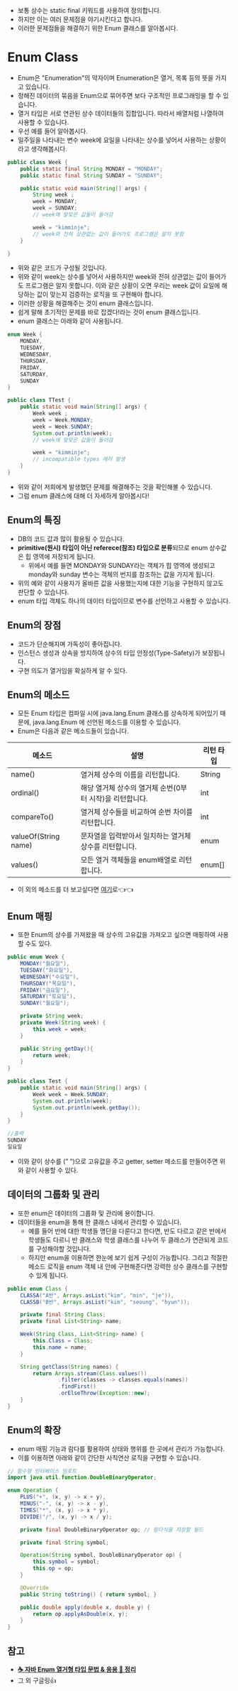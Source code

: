 - 보통 상수는 static final 키워드를 사용하여 정의합니다.
- 하지만 이는 여러 문제점을 야기시킨다고 합니다.
- 이러한 문제점들을 해결하기 위한 Enum 클래스를 알아봅시다.

# Enum Class

- Enum은 "Enumeration"의 약자이며 Enumeration은 열거, 목록 등의 뜻을 가지고 있습니다.
- 정해진 데이터의 묶음을 Enum으로 묶어주면 보다 구조적인 프로그래밍을 할 수 있습니다.
- 열거 타입은 서로 연관된 상수 데이터들의 집합입니다. 따라서 배열처럼 나열하여 사용할 수 있습니다.
- 우선 예를 들어 알아봅시다.
- 일주일을 나타내는 변수 week에 요일을 나타내는 상수를 넣어서 사용하는 상황이라고 생각해봅시다.

```java
public class Week {
    public static final String MONDAY = "MONDAY";
    public static final String SUNDAY = "SUNDAY";

    public static void main(String[] args) {
        String week ;
        week = MONDAY;
        week = SUNDAY;
        // week에 알맞은 값들이 들어감

        week = "kimminje";
        // week와 전혀 상관없는 값이 들어가도 프로그램은 알지 못함
    }

}
```

- 위와 같은 코드가 구성될 것입니다.
- 위와 같이 week는 상수를 넣어서 사용하지만 week와 전혀 상관없는 값이 들어가도 프로그램은 알지 못합니다. 이와 같은 상황이 오면 우리는 week 값이 요일에 해당하는 값이 맞는지 검증하는 로직을 또 구현해야 합니다.
- 이러한 상황을 해결해주는 것이 enum 클래스입니다.
- 쉽게 말해 초기적인 문제를 바로 잡겠다!라는 것이 enum 클래스입니다.
- enum 클래스는 아래와 같이 사용됩니다.

```java
enum Week {
    MONDAY,
    TUESDAY,
    WEDNESDAY,
    THURSDAY,
    FRIDAY,
    SATURDAY,
    SUNDAY
}

public class TTest {
    public static void main(String[] args) {
        Week week ;
        week = Week.MONDAY;
        week = Week.SUNDAY;
        System.out.println(week);
        // week에 알맞은 값들이 들어감

        week = "kimminje";
        // incompatible types 에러 발생
    }
}
```

- 위와 같이 저희에게 발생했던 문제를 해결해주는 것을 확인해볼 수 있습니다.
- 그럼 enum 클래스에 대해 더 자세하게 알아봅시다!

## Enum의 특징

- DB의 코드 값과 많이 활용될 수 있습니다.
- **primitive(원시) 타입이 아닌 referece(참조) 타입으로 분류**되므로 enum 상수값은 힙 영역에 저장되게 됩니다.
    - 위에서 예를 들면 MONDAY와 SUNDAY라는 객체가 힙 영역에 생성되고 monday와 sunday 변수는 객체의 번지를 참조하는 값을 가지게 됩니다.
- 위의 예와 같이 사용자가 올바른 값을 사용했는지에 대한 기능을 구현하지 않고도 판단할 수 있습니다.
- enum 타입 객체도 하나의 데이터 타입이므로 변수를 선언하고 사용할 수 있습니다.

## Enum의 장점

- 코드가 단순해지며 가독성이 좋아집니다.
- 인스턴스 생성과 상속을 방지하여 상수의 타입 안정성(Type-Safety)가 보장됩니다.
- 구현 의도가 열거임을 확실하게 알 수 있다.

## Enum의 메소드

- 모든 Enum 타입은 컴파일 시에 java.lang.Enum 클래스를 상속하게 되어있기 때문에, java.lang.Enum 에 선언된 메소드를 이용할 수 있습니다.
- Enum은 다음과 같은 메소드들이 있습니다.

| 메소드 | 설명 | 리턴 타입 |
| --- | --- | --- |
| name() | 열거체 상수의 이름을 리턴합니다. | String |
| ordinal() | 해당 열거체 상수의 열거체 순번(0부터 시작)을 리턴합니다. | int |
| compareTo() | 열거체 상수들을 비교하여 순번 차이를 리턴합니다. | int |
| valueOf(String name) | 문자열을 입력받아서 일치하는 열거체 상수를 리턴합니다. | enum |
| values() | 모든 열거 객체들을 enum배열로 리턴합니다. | enum[] |
- 이 외의 메소드를 더 보고싶다면 [여기](https://docs.oracle.com/en/java/javase/21/docs/api/java.base/java/lang/Enum.html)로👈👈

## Enum 매핑

- 또한 Enum의 상수를 가져왔을 때 상수의 고유값을 가져오고 싶으면 매핑하여 사용할 수도 있다.

```java
public enum Week {
    MONDAY("월요일"),
    TUESDAY("화요일"),
    WEDNESDAY("수요일"),
    THURSDAY("목요일"),
    FRIDAY("금요일"),
    SATURDAY("토요일"),
    SUNDAY("월요일");

    private String week;
    private Week(String week) {
        this.week = week;
    }

    public String getDay(){
        return week;
    }
}

public class Test {
    public static void main(String[] args) {
        Week week = Week.SUNDAY;
        System.out.println(week);
        System.out.println(week.getDay());
    }
}

//출력
SUNDAY
일요일
```

- 이와 같이 상수를 (” ”)으로 고유값을 주고 getter, setter 메소드를 만들어주면 위와 같이 사용할 수 있다.

## **데이터의 그룹화 및 관리**

- 또한 enum은 데이터의 그룹화 및 관리에 용이합니다.
- 데이터들을 enum을 통해 한 클래스 내에서 관리할 수 있습니다.
    - 예를 들어 반에 대한 학생들 명단을 다룬다고 한다면, 반도 다르고 같은 반에서 학생들도 다르니 반 클래스와 학생 클래스를 나누어 두 클래스가 연관되게 코드를 구성해야할 것입니다.
    - 하지만 enum을 이용하면 한눈에 보기 쉽게 구성이 가능합니다. 그리고 적절한 메소드 로직을 enum 객체 내 안에 구현해준다면 강력한 상수 클래스를 구현할 수 있게 됩니다.

```java
public enum Class {
    CLASSA("A반", Arrays.asList("kim", "min", "je")),
    CLASSB("B반", Arrays.asList("kim", "seoung", "hyun"));

    private final String Class;
    private final List<String> name;

    Week(String Class, List<String> name) {
        this.Class = Class;
        this.name = name;
    }

    String getClass(String names) {
        return Arrays.stream(Class.values())
                .filter(classes -> classes.equals(names))
                .findFirst()
                .orElseThrow(Exception::new);
    }
}
```

## Enum의 확장

- enum 매핑 기능과 람다를 활용하여 상태와 행위를 한 곳에서 관리가 가능합니다.
- 이를 이용하면 아래와 같이 간단한 사칙연산 로직을 구현할 수 있습니다.

```java
// 함수형 인터페이스 임포트
import java.util.function.DoubleBinaryOperator;

enum Operation {
    PLUS("+", (x, y) -> x + y),
    MINUS("-", (x, y) -> x - y),
    TIMES("*", (x, y) -> x * y),
    DIVIDE("/", (x, y) -> x / y);

    private final DoubleBinaryOperator op; // 람다식을 저장할 필드

    private final String symbol;

    Operation(String symbol, DoubleBinaryOperator op) {
        this.symbol = symbol;
        this.op = op;
    }

    @Override
    public String toString() { return symbol; }

    public double apply(double x, double y) {
        return op.applyAsDouble(x, y);
    }
}
```

## 참고

- **[☕ 자바 Enum 열거형 타입 문법 & 응용 💯 정리](https://inpa.tistory.com/entry/JAVA-%E2%98%95-%EC%97%B4%EA%B1%B0%ED%98%95Enum-%ED%83%80%EC%9E%85-%EB%AC%B8%EB%B2%95-%ED%99%9C%EC%9A%A9-%EC%A0%95%EB%A6%AC#recentEntries)**
- 그 외 구글링👍
